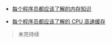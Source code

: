 - [每个程序员都应该了解的内存知识](https://www.oschina.net/translate/what-every-programmer-should-know-about-memory-part1?print)

- [每个程序员都应该了解的 CPU 高速缓存](https://www.oschina.net/translate/what-every-programmer-should-know-about-cpu-cache-part2?print)

>未完待续